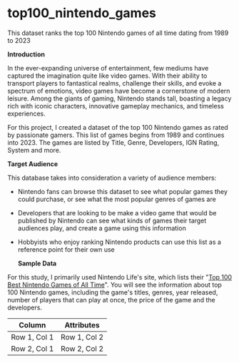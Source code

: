 # top100_nintendo_games
This dataset ranks the top 100 Nintendo games of all time dating from 1989 to 2023

**Introduction**

In the ever-expanding universe of entertainment, few mediums have captured the imagination quite like video games. With their ability to transport players to fantastical realms, challenge their skills, and evoke a spectrum of emotions, video games have become a cornerstone of modern leisure. Among the giants of gaming, Nintendo stands tall, boasting a legacy rich with iconic characters, innovative gameplay mechanics, and timeless experiences.

For this project, I created a dataset of the top 100 Nintendo games as rated by passionate gamers. This list of games begins from 1989 and continues into 2023. The games are listed by Title, Genre, Developers, IGN Rating, System and more. 

**Target Audience**

This database takes into consideration a variety of audience members:

- Nintendo fans can browse this dataset to see what popular games they could purchase, or see what the most popular genres of games are
- Developers that are looking to be make a video game that would be published by Nintendo can see what kinds of games their target audiences play, and create a game using this information
- Hobbyists who enjoy ranking Nintendo products can use this list as a reference point for their own use

  **Sample Data**

For this study, I primarily used Nintendo Life's site, which lists their "[Top 100 Best Nintendo Games of All Time](https://www.nintendolife.com/guides/top-100-best-nintendo-games-of-all-time)". You will see the information about top 100 Nintendo games, including the game's titles, genres, year released, number of players that can play at once, the price of the game and the developers.

| Column | Attributes |
|----------|----------|
| Row 1, Col 1 | Row 1, Col 2 | 
| Row 2, Col 1 | Row 2, Col 2 | 
